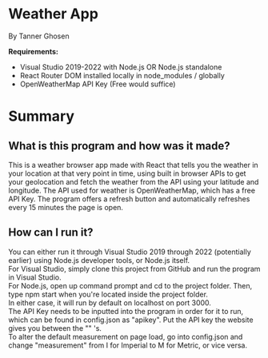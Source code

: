 # Weather App
By Tanner Ghosen

<b>Requirements:</b>
<ul>
<li>Visual Studio 2019-2022 with Node.js OR Node.js standalone</li>
<li>React Router DOM installed locally in node_modules / globally</li>
<li>OpenWeatherMap API Key (Free would suffice)</li>
</ul>

# Summary
## What is this program and how was it made?
This is a weather browser app made with React that tells you the weather in your location at that very point in time, using built in browser APIs to get your 
geolocation and fetch the weather from the API using your latitude and longitude. The API used for weather is OpenWeatherMap, which has a free API Key. The program
offers a refresh button and automatically refreshes every 15 minutes the page is open.

## How can I run it?
You can either run it through Visual Studio 2019 through 2022 (potentially earlier) using Node.js developer tools, or Node.js itself.<br>
For Visual Studio, simply clone this project from GitHub and run the program in Visual Studio.<br>
For Node.js, open up command prompt and cd to the project folder. Then, type npm start when you're located inside the project folder.<br>
In either case, it will run by default on localhost on port 3000.<br>
The API Key needs to be inputted into the program in order for it to run, which can be found in config.json as "apikey". Put the API key 
the website gives you between the "" 's.<br>
To alter the default measurement on page load, go into config.json and change "measurement" from I for Imperial to M for Metric, or vice versa.
